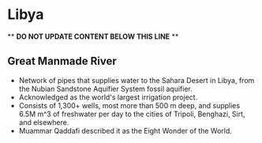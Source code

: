 Libya
=====

** **DO NOT UPDATE CONTENT BELOW THIS LINE** **

Great Manmade River
-------------------

* Network of pipes that supplies water to the Sahara Desert in Libya, from the Nubian Sandstone Aquifier System fossil aquifier.
* Acknowledged as the world's largest irrigation project.
* Consists of 1,300+ wells, most more than 500 m deep, and supplies 6.5M m^3 of freshwater per day to the cities of Tripoli, Benghazi, Sirt, and elsewhere.
* Muammar Qaddafi described it as the Eight Wonder of the World.

